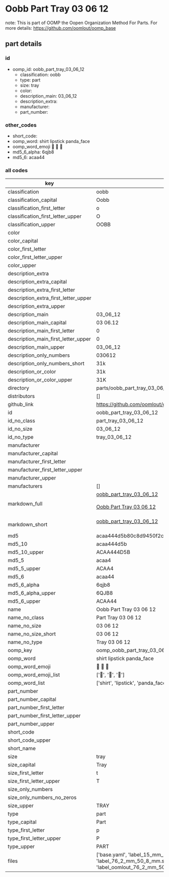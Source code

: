 # Oobb Part Tray 03 06 12  

note: This is part of OOMP the Oopen Organization Method For Parts. For more details: https://github.com/oomlout/oomp_base

##  part details





### id
* oomp_id: oobb_part_tray_03_06_12
  * classification: oobb
  * type: part
  * size: tray
  * color: 
  * description_main: 03_06_12
  * description_extra: 
  * manufacturer: 
  * part_number: 

### other_codes
* short_code: 
* oomp_word: shirt lipstick panda_face
* oomp_word_emoji :shirt: :lipstick: :panda_face:
* md5_6_alpha: 6qjb8
* md5_6: acaa44

### all codes 
| key | value |  
| --- | --- |  
| classification | oobb |  
| classification_capital | Oobb |  
| classification_first_letter | o |  
| classification_first_letter_upper | O |  
| classification_upper | OOBB |  
| color |  |  
| color_capital |  |  
| color_first_letter |  |  
| color_first_letter_upper |  |  
| color_upper |  |  
| description_extra |  |  
| description_extra_capital |  |  
| description_extra_first_letter |  |  
| description_extra_first_letter_upper |  |  
| description_extra_upper |  |  
| description_main | 03_06_12 |  
| description_main_capital | 03 06.12 |  
| description_main_first_letter | 0 |  
| description_main_first_letter_upper | 0 |  
| description_main_upper | 03_06_12 |  
| description_only_numbers | 030612 |  
| description_only_numbers_short | 31k |  
| description_or_color | 31k |  
| description_or_color_upper | 31K |  
| directory | parts/oobb_part_tray_03_06_12 |  
| distributors | [] |  
| github_link | https://github.com/oomlout/oomlout_oomp_part_src/tree/main/parts/oobb_part_tray_03_06_12/working |  
| id | oobb_part_tray_03_06_12 |  
| id_no_class | part_tray_03_06_12 |  
| id_no_size | 03_06_12 |  
| id_no_type | tray_03_06_12 |  
| manufacturer |  |  
| manufacturer_capital |  |  
| manufacturer_first_letter |  |  
| manufacturer_first_letter_upper |  |  
| manufacturer_upper |  |  
| manufacturers | [] |  
| markdown_full | [oobb_part_tray_03_06_12](https://github.com/oomlout/oomlout_oomp_part_src/tree/main/parts/oobb_part_tray_03_06_12/working)<br>[](https://github.com/oomlout/oomlout_oomp_part_src/tree/main/parts/oobb_part_tray_03_06_12/working)<br>[Oobb Part Tray 03 06 12](https://github.com/oomlout/oomlout_oomp_part_src/tree/main/parts/oobb_part_tray_03_06_12/working)<br><br> |  
| markdown_short | [oobb_part_tray_03_06_12](https://github.com/oomlout/oomlout_oomp_part_src/tree/main/parts/oobb_part_tray_03_06_12/working)<br><br> |  
| md5 | acaa444d5b80c8d9450f2c39e2136706 |  
| md5_10 | acaa444d5b |  
| md5_10_upper | ACAA444D5B |  
| md5_5 | acaa4 |  
| md5_5_upper | ACAA4 |  
| md5_6 | acaa44 |  
| md5_6_alpha | 6qjb8 |  
| md5_6_alpha_upper | 6QJB8 |  
| md5_6_upper | ACAA44 |  
| name | Oobb Part Tray 03 06 12 |  
| name_no_class | Part Tray 03 06 12 |  
| name_no_size | 03 06 12 |  
| name_no_size_short | 03 06 12 |  
| name_no_type | Tray 03 06 12 |  
| oomp_key | oomp_oobb_part_tray_03_06_12 |  
| oomp_word | shirt lipstick panda_face |  
| oomp_word_emoji | :shirt: :lipstick: :panda_face: |  
| oomp_word_emoji_list | [':shirt:', ':lipstick:', ':panda_face:'] |  
| oomp_word_list | ['shirt', 'lipstick', 'panda_face'] |  
| part_number |  |  
| part_number_capital |  |  
| part_number_first_letter |  |  
| part_number_first_letter_upper |  |  
| part_number_upper |  |  
| short_code |  |  
| short_code_upper |  |  
| short_name |  |  
| size | tray |  
| size_capital | Tray |  
| size_first_letter | t |  
| size_first_letter_upper | T |  
| size_only_numbers |  |  
| size_only_numbers_no_zeros |  |  
| size_upper | TRAY |  
| type | part |  
| type_capital | Part |  
| type_first_letter | p |  
| type_first_letter_upper | P |  
| type_upper | PART |  
| files | ['base.yaml', 'label_15_mm_30_mm.pdf', 'label_15_mm_30_mm.svg', 'label_76_2_mm_50_8_mm.pdf', 'label_76_2_mm_50_8_mm.svg', 'label_oomlout_76_2_mm_50_8_mm.pdf', 'label_oomlout_76_2_mm_50_8_mm.svg', 'readme.md', 'working.json', 'working.yaml'] |  
